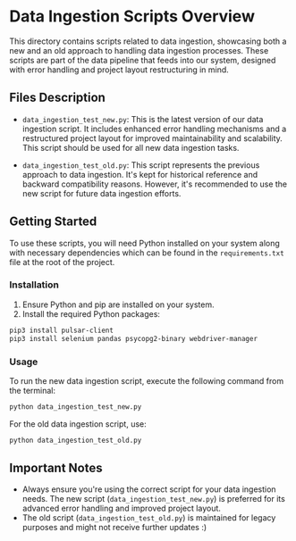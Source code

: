 
# Data Ingestion Scripts Overview

This directory contains scripts related to data ingestion, showcasing both a new and an old approach to handling data ingestion processes. These scripts are part of the data pipeline that feeds into our system, designed with error handling and project layout restructuring in mind.

## Files Description

- `data_ingestion_test_new.py`: This is the latest version of our data ingestion script. It includes enhanced error handling mechanisms and a restructured project layout for improved maintainability and scalability. This script should be used for all new data ingestion tasks.

- `data_ingestion_test_old.py`: This script represents the previous approach to data ingestion. It's kept for historical reference and backward compatibility reasons. However, it's recommended to use the new script for future data ingestion efforts.

## Getting Started

To use these scripts, you will need Python installed on your system along with necessary dependencies which can be found in the `requirements.txt` file at the root of the project. 

### Installation

1. Ensure Python and pip are installed on your system.
2. Install the required Python packages:

```bash
pip3 install pulsar-client   
pip3 install selenium pandas psycopg2-binary webdriver-manager
```

### Usage

To run the new data ingestion script, execute the following command from the terminal:

```bash
python data_ingestion_test_new.py
```

For the old data ingestion script, use:

```bash
python data_ingestion_test_old.py
```

## Important Notes

- Always ensure you're using the correct script for your data ingestion needs. The new script (`data_ingestion_test_new.py`) is preferred for its advanced error handling and improved project layout.
- The old script (`data_ingestion_test_old.py`) is maintained for legacy purposes and might not receive further updates :)


